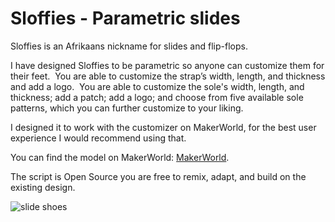 # Sloffies - Parametric slides
Sloffies is an Afrikaans nickname for slides and flip-flops.

I have designed Sloffies to be parametric so anyone can customize them for their feet. 
You are able to customize the strap’s width, length, and thickness and add a logo. 
You are able to customize the sole's width, length, and thickness; add a patch; add a logo; and choose from five available sole patterns, which you can further customize to your liking.

I designed it to work with the customizer on MakerWorld, for the best user experience I would recommend using that.

You can find the model on MakerWorld: [MakerWorld](https://makerworld.com/en/models/1630149-sloffies-parametric-slides#profileId-1721631).

The script is Open Source you are free to remix, adapt, and build on the existing design.

![slide shoes](cover_photo.JPG)
